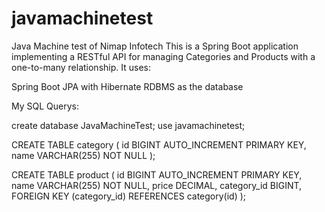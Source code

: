 # javamachinetest
Java Machine test of Nimap Infotech
This is a Spring Boot application implementing a RESTful API for managing Categories and Products with a one-to-many relationship. It uses:

Spring Boot
JPA with Hibernate 
RDBMS as the database

My SQL Querys:

create database JavaMachineTest; 
use javamachinetest;

CREATE TABLE category (
    id BIGINT AUTO_INCREMENT PRIMARY KEY,
    name VARCHAR(255) NOT NULL
);

CREATE TABLE product (
    id BIGINT AUTO_INCREMENT PRIMARY KEY,
    name VARCHAR(255) NOT NULL,
    price DECIMAL,
    category_id BIGINT,
    FOREIGN KEY (category_id) REFERENCES category(id)
);

